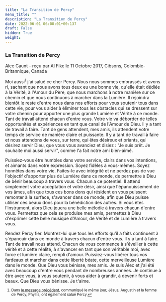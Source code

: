 ```yaml
---
title: "La Transition de Percy"
menu_title: ""
description: "La Transition de Percy"
date: 2022-06-01 06:00:01+00:137
draft: False
hidden: True
weight:
---
```

### La Transition de Percy

Alec Gaunt - reçu par Al Fike le 11 Octobre 2017, Gibsons, Colombie-Britannique, Canada

Moi aussi<sup id=”a1”>[1](#f1)</sup> j'ai salué ce cher Percy. Nous nous sommes embrassés et avons ri, sachant que nous avons tous deux eu une bonne vie, qu'elle était dédiée à la Vérité, à l'Amour du Père, que nous marchons à notre manière sur ce chemin et que nous continuons à marcher dans la Lumière. Il rejoindra bientôt le reste d'entre nous dans nos efforts pour vous soutenir tous dans cette vie, pour vous aider à éliminer tous les obstacles qui se dressent sur votre chemin pour apporter une plus grande Lumière et Vérité à ce monde. Tant de travail attend chacun d'entre vous. Votre vie va déborder de telles opportunités et expériences en tant que canal de l'Amour de Dieu. Il y a tant de travail à faire. Tant de gens attendent, mes amis, ils attendent votre temps de service de manière claire et puissante. Il y a tant de travail à faire et nous attendons de vous, sur terre, qui êtes désireux et priants, qui désirez servir Dieu, que vous vous avanciez et disiez : "Je suis prêt. Je souhaite moi aussi servir", comme l'a fait notre ami bien-aimé.

Puissiez-vous être humbles dans votre service, clairs dans vos intentions, et aimants dans votre expression. Soyez fidèles à vous-mêmes. Soyez honnêtes dans votre vie. Faites-le avec intégrité et ne perdez pas de vue l'objectif d'apporter plus de Lumière dans ce monde, de permettre à Dieu de bénir beaucoup à travers vous. Chacun a ce potentiel. Il attend simplement votre acceptation et votre désir, ainsi que l'épanouissement de vos âmes, afin que tous ces bons dons qui résident en vous puissent remonter à la surface, s'avancer dans ce monde, afin que Dieu puisse utiliser ces beaux dons pour la bénédiction des autres. Si vous êtes l'instrument, alors Dieu jouera une belle mélodie à travers chacun d'entre vous. Permettez que cela se produise mes amis, permettez à Dieu d'exprimer cette belle musique d'Amour, de Vérité et de Lumière à travers vous.

Rendez Percy fier. Montrez-lui que tous les efforts qu'il a faits continuent à s'épanouir dans ce monde à travers chacun d'entre vous. Il y a tant à faire. Tant de travail nous attend. Chacun de vous commence à s'éveiller à cette vérité et à cette réalité, à s'avancer en tant que son véritable moi, avec force et lumière claire, rempli d'amour. Puissiez-vous libérer tous vos fardeaux et marcher dans cette liberté béate, cette merveilleuse Lumière dans le monde. Que Dieu vous bénisse, mes amis. Je suis Alec et j'ai été avec beaucoup d'entre vous pendant de nombreuses années. Je continue à être avec vous, à vous soutenir, à vous aider à grandir, à devenir forts et beaux. Que Dieu vous bénisse. Je t'aime.
<small>

1. <large id=”f1”> Dans [le message précédent](/fr-contemporary-messages/fr-contemporary-messages-by-date-order/fr-contemporary-messages-2017/fr-2017-10-11-1-af-jesus-augustine-phyllis.md), communiqué le même jour, Jésus, Augustin et la femme de Percy, Phyllis, ont également salué Percy.[↩](#a1)




